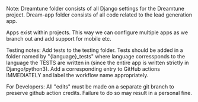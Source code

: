 Note: Dreamtune folder consists of all Django settings for the Dreamtune project.
      Dream-app folder consists of all code related to the lead generation app.

Apps exist within projects. This way we can configure multiple apps as we branch out
and add support for mobile etc.

Testing notes:
Add tests to the testing folder. Tests should be added in a folder named by "{language}\_tests" where language corressponds to the language the TESTS are written in (since the entire app is written strictly in Django/python3). Add a corresponding entry to GitHub actions IMMEDIATELY and label the workflow name appropriately.

For Developers:
All "edits" must be made on a separate git branch to preserve github action credits. Failure to do so may result in a personal fine.

